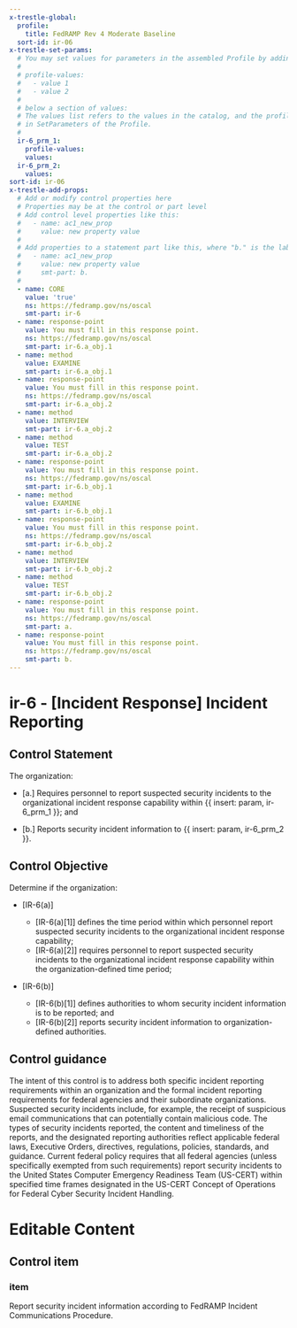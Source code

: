 ```yaml
---
x-trestle-global:
  profile:
    title: FedRAMP Rev 4 Moderate Baseline
  sort-id: ir-06
x-trestle-set-params:
  # You may set values for parameters in the assembled Profile by adding
  #
  # profile-values:
  #   - value 1
  #   - value 2
  #
  # below a section of values:
  # The values list refers to the values in the catalog, and the profile-values represent values
  # in SetParameters of the Profile.
  #
  ir-6_prm_1:
    profile-values:
    values:
  ir-6_prm_2:
    values:
sort-id: ir-06
x-trestle-add-props:
  # Add or modify control properties here
  # Properties may be at the control or part level
  # Add control level properties like this:
  #   - name: ac1_new_prop
  #     value: new property value
  #
  # Add properties to a statement part like this, where "b." is the label of the target statement part
  #   - name: ac1_new_prop
  #     value: new property value
  #     smt-part: b.
  #
  - name: CORE
    value: 'true'
    ns: https://fedramp.gov/ns/oscal
    smt-part: ir-6
  - name: response-point
    value: You must fill in this response point.
    ns: https://fedramp.gov/ns/oscal
    smt-part: ir-6.a_obj.1
  - name: method
    value: EXAMINE
    smt-part: ir-6.a_obj.1
  - name: response-point
    value: You must fill in this response point.
    ns: https://fedramp.gov/ns/oscal
    smt-part: ir-6.a_obj.2
  - name: method
    value: INTERVIEW
    smt-part: ir-6.a_obj.2
  - name: method
    value: TEST
    smt-part: ir-6.a_obj.2
  - name: response-point
    value: You must fill in this response point.
    ns: https://fedramp.gov/ns/oscal
    smt-part: ir-6.b_obj.1
  - name: method
    value: EXAMINE
    smt-part: ir-6.b_obj.1
  - name: response-point
    value: You must fill in this response point.
    ns: https://fedramp.gov/ns/oscal
    smt-part: ir-6.b_obj.2
  - name: method
    value: INTERVIEW
    smt-part: ir-6.b_obj.2
  - name: method
    value: TEST
    smt-part: ir-6.b_obj.2
  - name: response-point
    value: You must fill in this response point.
    ns: https://fedramp.gov/ns/oscal
    smt-part: a.
  - name: response-point
    value: You must fill in this response point.
    ns: https://fedramp.gov/ns/oscal
    smt-part: b.
---
```


# ir-6 - \[Incident Response\] Incident Reporting

## Control Statement

The organization:

- \[a.\] Requires personnel to report suspected security incidents to the organizational incident response capability within {{ insert: param, ir-6_prm_1 }}; and

- \[b.\] Reports security incident information to {{ insert: param, ir-6_prm_2 }}.

## Control Objective

Determine if the organization:

- \[IR-6(a)\]

  - \[IR-6(a)[1]\] defines the time period within which personnel report suspected security incidents to the organizational incident response capability;
  - \[IR-6(a)[2]\] requires personnel to report suspected security incidents to the organizational incident response capability within the organization-defined time period;

- \[IR-6(b)\]

  - \[IR-6(b)[1]\] defines authorities to whom security incident information is to be reported; and
  - \[IR-6(b)[2]\] reports security incident information to organization-defined authorities.

## Control guidance

The intent of this control is to address both specific incident reporting requirements within an organization and the formal incident reporting requirements for federal agencies and their subordinate organizations. Suspected security incidents include, for example, the receipt of suspicious email communications that can potentially contain malicious code. The types of security incidents reported, the content and timeliness of the reports, and the designated reporting authorities reflect applicable federal laws, Executive Orders, directives, regulations, policies, standards, and guidance. Current federal policy requires that all federal agencies (unless specifically exempted from such requirements) report security incidents to the United States Computer Emergency Readiness Team (US-CERT) within specified time frames designated in the US-CERT Concept of Operations for Federal Cyber Security Incident Handling.

# Editable Content

<!-- Make additions and edits below -->
<!-- The above represents the contents of the control as received by the profile, prior to additions. -->
<!-- If the profile makes additions to the control, they will appear below. -->
<!-- The above markdown may not be edited but you may edit the content below, and/or introduce new additions to be made by the profile. -->
<!-- If there is a yaml header at the top, parameter values may be edited. Use --set-parameters to incorporate the changes during assembly. -->
<!-- The content here will then replace what is in the profile for this control, after running profile-assemble. -->
<!-- The added parts in the profile for this control are below.  You may edit them and/or add new ones. -->
<!-- Each addition must have a heading either of the form ## Control my_addition_name -->
<!-- or ## Part a. (where the a. refers to one of the control statement labels.) -->
<!-- "## Control" parts are new parts added after the statement part. -->
<!-- "## Part" parts are new parts added into the top-level statement part with that label. -->
<!-- Subparts may be added with nested hash levels of the form ### My Subpart Name -->
<!-- underneath the parent ## Control or ## Part being added -->
<!-- See https://ibm.github.io/compliance-trestle/tutorials/ssp_profile_catalog_authoring/ssp_profile_catalog_authoring for guidance. -->

## Control item

### item

Report security incident information according to FedRAMP Incident Communications Procedure.
